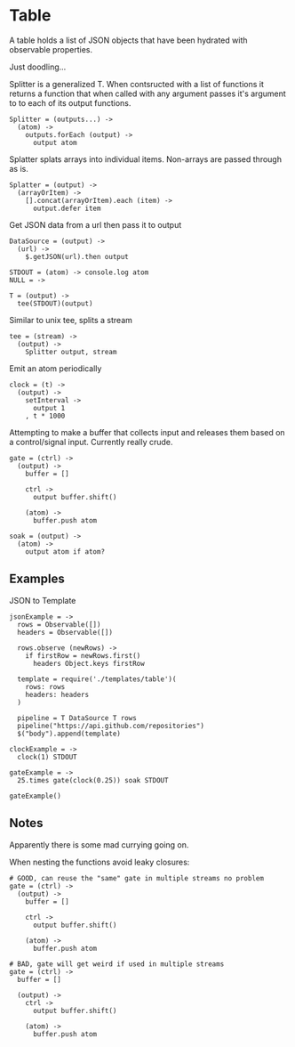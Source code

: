 Table
=====

A table holds a list of JSON objects that have been hydrated with observable
properties.

Just doodling...

Splitter is a generalized T. When contsructed with a list of functions it returns
a function that when called with any argument passes it's argument to to each
of its output functions.

    Splitter = (outputs...) ->
      (atom) ->
        outputs.forEach (output) ->
          output atom

Splatter splats arrays into individual items. Non-arrays are passed through as is.

    Splatter = (output) ->
      (arrayOrItem) ->
        [].concat(arrayOrItem).each (item) ->
          output.defer item

Get JSON data from a url then pass it to output

    DataSource = (output) ->
      (url) ->
        $.getJSON(url).then output

    STDOUT = (atom) -> console.log atom
    NULL = ->

    T = (output) ->
      tee(STDOUT)(output)

Similar to unix tee, splits a stream

    tee = (stream) ->
      (output) ->
        Splitter output, stream

Emit an atom periodically

    clock = (t) ->
      (output) ->
        setInterval ->
          output 1
        , t * 1000

Attempting to make a buffer that collects input and releases them based on a
control/signal input. Currently really crude.

    gate = (ctrl) ->
      (output) ->
        buffer = []

        ctrl ->
          output buffer.shift()

        (atom) ->
          buffer.push atom

    soak = (output) ->
      (atom) ->
        output atom if atom?

Examples
-------

JSON to Template

    jsonExample = ->
      rows = Observable([])
      headers = Observable([])
  
      rows.observe (newRows) ->
        if firstRow = newRows.first()
          headers Object.keys firstRow
  
      template = require('./templates/table')(
        rows: rows
        headers: headers
      )
  
      pipeline = T DataSource T rows
      pipeline("https://api.github.com/repositories")
      $("body").append(template)

    clockExample = ->
      clock(1) STDOUT

    gateExample = ->
      25.times gate(clock(0.25)) soak STDOUT

    gateExample()


Notes
-----

Apparently there is some mad currying going on.

When nesting the functions avoid leaky closures:

    # GOOD, can reuse the "same" gate in multiple streams no problem
    gate = (ctrl) ->
      (output) ->
        buffer = []

        ctrl ->
          output buffer.shift()

        (atom) ->
          buffer.push atom
    
    # BAD, gate will get weird if used in multiple streams
    gate = (ctrl) ->
      buffer = []
      
      (output) ->
        ctrl ->
          output buffer.shift()

        (atom) ->
          buffer.push atom